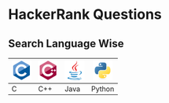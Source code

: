# HackerRank Questions

## Search Language Wise 
|[<img src="https://raw.githubusercontent.com/devicons/devicon/master/icons/c/c-original.svg" alt="c" width="40" height="40"/> </a>](https://github.com/C-a-thing/Code-Insight/blob/main/HackerRank/C/C.md)|[<a href="https://www.w3schools.com/cpp/" target="_blank" rel="noreferrer"> <img src="https://raw.githubusercontent.com/devicons/devicon/master/icons/cplusplus/cplusplus-original.svg" alt="cplusplus" width="40" height="40"/> </a>](https://github.com/C-a-thing/Code-Insight/blob/main/HackerRank/C%2B%2B/C%2B%2B.md)|[<a href="https://www.java.com" target="_blank" rel="noreferrer"> <img src="https://raw.githubusercontent.com/devicons/devicon/master/icons/java/java-original.svg" alt="java" width="40" height="40"/> </a>](https://github.com/C-a-thing/Code-Insight/blob/main/HackerRank/JAVA/JAVA.md)|[<a href="https://www.python.org" target="_blank" rel="noreferrer"> <img src="https://raw.githubusercontent.com/devicons/devicon/master/icons/python/python-original.svg" alt="python" width="40" height="40"/> </a>](https://github.com/C-a-thing/Code-Insight/blob/main/HackerRank/PYTHON/Python.md)|
|---|---|---|---|
|C|C++|Java|Python|


<!-- ## Questions on Hackerrank

| Qu no | Title       |  Language   | Tags |      | Time   | Space  | Difficulty  |     | Approach    | 
| --    | ----------- | ----------- | ---  | ---- | -----  |  ---   | ----------- | --- | ----------- |
| 1     | -----       | ----------- | [Array](./Arrays/Arrays_README.md) |
| 2     | ----        | -->
